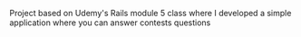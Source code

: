 Project based on Udemy's Rails module 5 class where I developed a simple application where you can answer contests questions
